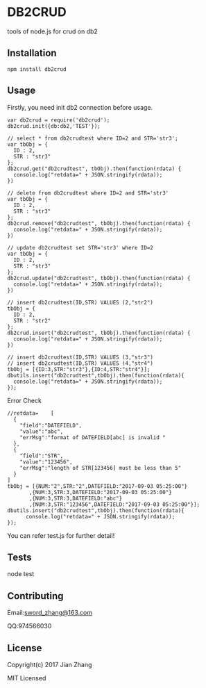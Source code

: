DB2CRUD
=========

tools of node.js for crud on db2

## Installation

  `npm install db2crud`

## Usage
  
  Firstly, you need init db2 connection before usage.
  
    var db2crud = require('db2crud');
    db2crud.init({db:db2,'TEST'});
  
    // select * from db2crudtest where ID=2 and STR='str3';
    var tbObj = {
      ID : 2,
      STR : "str3"
    };
    db2crud.get("db2crudtest", tbObj).then(function(rdata) {
      console.log("retdata=" + JSON.stringify(rdata));
    })

    // delete from db2crudtest where ID=2 and STR='str3'
    var tbObj = {
      ID : 2,
      STR : "str3"
    };
    db2crud.remove("db2crudtest", tbObj).then(function(rdata) {
      console.log("retdata=" + JSON.stringify(rdata));
    })

    // update db2crudtest set STR='str3' where ID=2
    var tbObj = {
      ID : 2,
      STR : "str3"
    };
    db2crud.update("db2crudtest", tbObj).then(function(rdata) {
      console.log("retdata=" + JSON.stringify(rdata));
    })

    // insert db2crudtest(ID,STR) VALUES (2,"str2")
    tbObj = {
      ID : 2,
      STR : "str2"
    };
    db2crud.insert("db2crudtest", tbObj).then(function(rdata) {
      console.log("retdata=" + JSON.stringify(rdata));
    })
    
    // insert db2crudtest(ID,STR) VALUES (3,"str3")
    // insert db2crudtest(ID,STR) VALUES (4,"str4")
    tbObj = [{ID:3,STR:"str3"},{ID:4,STR:"str4"}];
    dbutils.insert("db2crudtest",tbObj).then(function(rdata){
      console.log("retdata=" + JSON.stringify(rdata));
    });
    
Error Check

    //retdata=    [  
      {  
        "field":"DATEFIELD",
        "value":"abc",
        "errMsg":"format of DATEFIELD[abc] is invalid "
      },
      {  
        "field":"STR",
        "value":"123456",
        "errMsg":"length of STR[123456] must be less than 5"
      }
    ]
    tbObj = [{NUM:"2",STR:"2",DATEFIELD:"2017-09-03 05:25:00"}
           ,{NUM:3,STR:3,DATEFIELD:"2017-09-03 05:25:00"}
           ,{NUM:3,STR:3,DATEFIELD:"abc"}
           ,{NUM:3,STR:"123456",DATEFIELD:"2017-09-03 05:25:00"}];
    dbutils.insert("db2crudtest",tbObj).then(function(rdata){
          console.log("retdata=" + JSON.stringify(rdata));
    });
    

You can refer test.js for further detail!

## Tests

  node test

## Contributing

  Email:sword_zhang@163.com
  
  QQ:974566030


## License
  
  Copyright(c) 2017 Jian Zhang

  MIT Licensed
  
  
